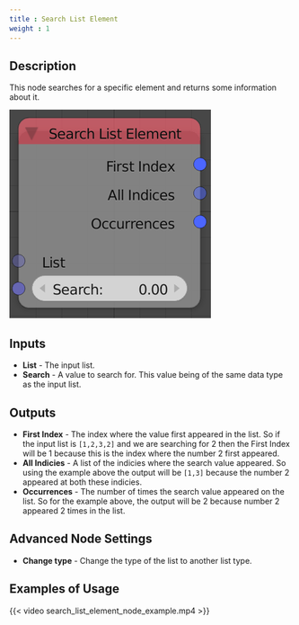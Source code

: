 ```yaml
---
title : Search List Element
weight : 1
---
```


## Description

This node searches for a specific element and returns some information
about it.

![image](search_list_element_node.png)

## Inputs

- **List** - The input list.
- **Search** - A value to search for. This value being of the same
    data type as the input list.

## Outputs

- **First Index** - The index where the value first appeared in the
    list. So if the input list is `[1,2,3,2]` and we are searching for 2
    then the First Index will be 1 because this is the index where the
    number 2 first appeared.
- **All Indicies** - A list of the indicies where the search value
    appeared. So using the example above the output will be `[1,3]`
    because the number 2 appeared at both these indicies.
- **Occurrences** - The number of times the search value appeared on
    the list. So for the example above, the output will be 2 because
    number 2 appeared 2 times in the list.

## Advanced Node Settings

- **Change type** - Change the type of the list to another list type.

## Examples of Usage

{{< video search_list_element_node_example.mp4 >}}
